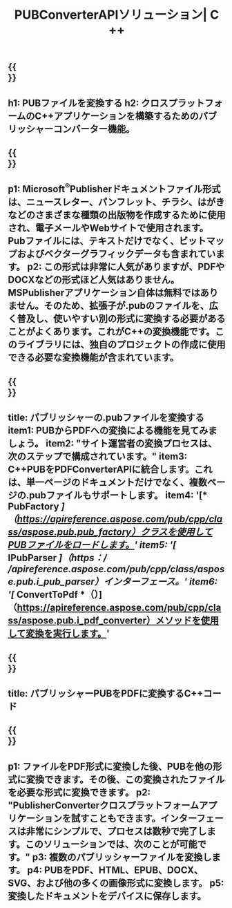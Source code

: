 ﻿---
translation: true
template: /_templates/conversion.md
title: PUBConverterAPIソリューション| C ++
url: /cpp/conversion/
description: C++ライブラリを介してプログラムでMicrosoftPublisherファイルを変換します。独自のPUBコンバーターC++プロジェクトを構築するためのシンプルなAPIソリューション。
metakeywords: pub cppコンバーター、pubファイルcppを変換します
family: pub
platformtag: cpp
feature: conversion
---

{{<section banner>}}
---
h1: PUBファイルを変換する
h2: クロスプラットフォームのC++アプリケーションを構築するためのパブリッシャーコンバーター機能。
---

{{<section overview>}}
---
p1: Microsoft<sup>®</sup>Publisherドキュメントファイル形式は、ニュースレター、パンフレット、チラシ、はがきなどのさまざまな種類の出版物を作成するために使用され、電子メールやWebサイトで使用されます。 Pubファイルには、テキストだけでなく、ビットマップおよびベクターグラフィックデータも含まれています。
p2: この形式は非常に人気がありますが、PDFやDOCXなどの形式ほど人気はありません。 MSPublisherアプリケーション自体は無料ではありません。そのため、拡張子が.pubのファイルを、広く普及し、使いやすい別の形式に変換する必要があることがよくあります。これがC++の変換機能です。このライブラリには、独自のプロジェクトの作成に使用できる必要な変換機能が含まれています。
---

{{<section feature1>}}
---
title: パブリッシャーの.pubファイルを変換する
item1: PUBからPDFへの変換による機能を見てみましょう。
item2: "サイト運営者の変換プロセスは、次のステップで構成されています。"
item3: C++PUBをPDFConverterAPIに統合します。これは、単一ページのドキュメントだけでなく、複数ページの.pubファイルもサポートします。
item4: '[* PubFactory *]（https://apireference.aspose.com/pub/cpp/class/aspose.pub.pub_factory）クラスを使用してPUBファイルをロードします。'
item5: '[* IPubParser *]（https：/ /apireference.aspose.com/pub/cpp/class/aspose.pub.i_pub_parser）インターフェース。'
item6: '[* ConvertToPdf *（）]（https://apireference.aspose.com/pub/cpp/class/aspose.pub.i_pdf_converter）メソッドを使用して変換を実行します。'
---

{{<section codeexample>}}
---
title: パブリッシャーPUBをPDFに変換するC++コード
---

{{<section summary>}}
---
p1: ファイルをPDF形式に変換した後、PUBを他の形式に変換できます。その後、この変換されたファイルを必要な形式に変換できます。
p2: "PublisherConverterクロスプラットフォームアプリケーションを試すこともできます。インターフェースは非常にシンプルで、プロセスは数秒で完了します。このソリューションでは、次のことが可能です。"
p3: 複数のパブリッシャーファイルを変換します。
p4: PUBをPDF、HTML、EPUB、DOCX、SVG、および他の多くの画像形式に変換します。
p5: 変換したドキュメントをデバイスに保存します。
---